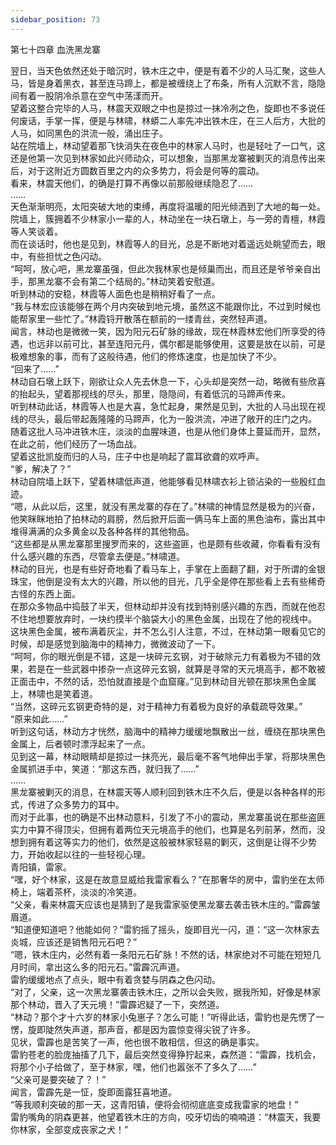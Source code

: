 ```yaml
---
sidebar_position: 73
---
```

 第七十四章 血洗黑龙寨


翌日，当天色依然还处于暗沉时，铁木庄之中，便是有着不少的人马汇聚，这些人马，皆是身着黑衣，甚至连马蹄上，都是被缠绕上了布条，所有人沉默不言，隐隐间有着一股阴冷杀意在空气中荡漾而开。  
望着这整合完毕的人马，林震天双眼之中也是掠过一抹冷冽之色，旋即也不多说任何废话，手掌一挥，便是与林啸，林蟒二人率先冲出铁木庄，在三人后方，大批的人马，如同黑色的洪流一般，涌出庄子。  
站在院墙上，林动望着那飞快消失在夜色中的林家人马时，也是轻吐了一口气，这还是他第一次见到林家如此兴师动众，可以想象，当那黑龙寨被剿灭的消息传出来后，对于这附近方圆数百里之内的众多势力，将会是何等的震动。  
看来，林震天他们，的确是打算不再像以前那般继续隐忍了……  
……  
天色渐渐明亮，太阳突破大地的束缚，再度将温暖的阳光倾洒到了大地的每一处。  
院墙上，簇拥着不少林家小一辈的人，林动坐在一块石墩上，与一旁的青檀，林霞等人笑谈着。  
而在谈话时，他也是见到，林霞等人的目光，总是不断地对着遥远处眺望而去，眼中，有些担忧之色闪动。  
“呵呵，放心吧，黑龙寨虽强，但此次我林家也是倾巢而出，而且还是爷爷亲自出手，那黑龙寨不会有第二个结局的。”林动笑着安慰道。  
听到林动的安稳，林霞等人面色也是稍稍好看了一点。  
“我与林宏应该能够在两个月内突破到地元境，虽然这不能跟你比，不过到时候也能帮家里一些忙了。”林霞锊开散落在额前的一缕青丝，突然轻声道。  
闻言，林动也是微微一笑，因为阳元石矿脉的缘故，现在林霞林宏他们所享受的待遇，也远非以前可比，甚至连阳元丹，偶尔都是能够使用，这要是放在以前，可是极难想象的事，而有了这般待遇，他们的修炼速度，也是加快了不少。  
“回来了……”  
林动自石墩上跃下，刚欲让众人先去休息一下，心头却是突然一动，略微有些欣喜的抬起头，望着那视线的尽头，那里，隐隐间，有着低沉的马蹄声传来。  
听到林动此话，林霞等人也是大喜，急忙起身，果然是见到，大批的人马出现在视线的尽头，最后带起轰隆隆的马蹄声，化为一股洪流，冲进了敞开的庄门之内。  
随着这批人马冲进铁木庄，淡淡的血腥味道，也是从他们身体上蔓延而开，显然，在此之前，他们经历了一场血战。  
望着这批凯旋而归的人马，庄子中也是响起了震耳欲聋的欢呼声。  
“爹，解决了？”  
林动自院墙上跃下，望着林啸低声道，他能够看见林啸衣衫上锁沾染的一些殷红血迹。  
“嗯，从此以后，这里，就没有黑龙寨的存在了。”林啸的神情显然是极为的兴奋，他笑眯眯地拍了拍林动的肩膀，然后掀开后面一俩马车上面的黑色油布，露出其中堆得满满的众多黄金以及各种各样的其他物品。  
“这些都是从黑龙寨那里搜罗而来的，这些盗匪，也是颇有些收藏，你看看有没有什么感兴趣的东西，尽管拿去便是。”林啸道。  
林动的目光，也是有些好奇地看了看马车上，手掌在上面翻了翻，对于所谓的金银珠宝，他倒是没有太大的兴趣，所以他的目光，几乎全是停在那些看上去有些稀奇古怪的东西上面。  
在那众多物品中捣鼓了半天，但林动却并没有找到特别感兴趣的东西，而就在他忍不住地想要放弃时，一块约摸半个脑袋大小的黑色金属，出现在了他的视线中。  
这块黑色金属，被布满着灰尘，并不怎么引人注意，不过，在林动第一眼看见它的时候，却是感觉到脑海中的精神力，微微波动了一下。  
“呵呵，你的眼光倒是不错，这是一块碎元玄钢，对于破除元力有着极为不错的效果，若是在一些武器中掺杂一点这碎元玄钢，就算是寻常的天元境高手，都不敢被正面击中，不然的话，恐怕就直接是个血窟窿。”见到林动目光顿在那块黑色金属上，林啸也是笑着道。  
“当然，这碎元玄钢更奇特的是，对于精神力有着极为良好的承载疏导效果。”  
“原来如此……”  
听到这句话，林动方才恍然，脑海中的精神力缓缓地飘散出一丝，缠绕在那块黑色金属上，后者顿时漂浮起来了一点。  
见到这一幕，林动眼睛却是掠过一抹亮光，最后毫不客气地伸出手掌，将那块黑色金属抓进手中，笑道：“那这东西，就归我了……”  
……  
黑龙寨被剿灭的消息，在林震天等人顺利回到铁木庄不久后，便是以各种各样的形式，传进了众多势力的耳中。  
而对于此事，也的确是不出林动意料，引发了不小的震动，黑龙寨虽说在那些盗匪实力中算不得顶尖，但拥有着两位天元境高手的他们，也算是名列前茅，然而，没想到拥有着这等实力的他们，依然是这般被林家轻易的剿灭，这倒是让得不少势力，开始收起以往的一些轻视心理。  
青阳镇，雷家。  
“嘿，好个林家，这是在故意显威给我雷家看么？”在那奢华的房中，雷豹坐在太师椅上，端着茶杯，淡淡的冷笑道。  
“父亲，看来林震天应该也是猜到了是我雷家驱使黑龙寨去袭击铁木庄的。”雷霹皱眉道。  
“知道便知道吧？他能如何？”雷豹摇了摇头，旋即目光一闪，道：“这一次林家去炎城，应该还是销售阳元石吧？”  
“嗯，铁木庄内，必然有着一条阳元石矿脉！不然的话，林家绝对不可能在短短几月时间，拿出这么多的阳元石。”雷霹沉声道。  
雷豹缓缓地点了点头，眼中有着贪婪与阴森之色闪动。  
“对了，父亲，这一次黑龙寨袭击铁木庄，之所以会失败，据我所知，好像是林家那个林动，晋入了天元境！”雷霹迟疑了一下，突然道。  
“林动？那个才十六岁的林家小兔崽子？怎么可能！”听得此话，雷豹也是先愣了一愣，旋即陡然失声道，那声音，都是因为震惊变得尖锐了许多。  
见状，雷霹也是苦笑了一声，他也很不敢相信，但这的确是事实。  
雷豹苍老的脸庞抽搐了几下，最后突然变得狰狞起来，森然道：“雷霹，找机会，将那个小子给做了，至于林家，嘿，他们也嚣张不了多久了……”  
“父亲可是要突破了？！”  
闻言，雷霹先是一怔，旋即面露狂喜地道。  
“等我顺利突破的那一天，这青阳镇，便将会彻彻底底变成我雷家的地盘！”  
雷豹嘴角的阴森更甚，他望着铁木庄的方向，咬牙切齿的喃喃道：“林震天，我要你林家，全部变成丧家之犬！”  
  
  
